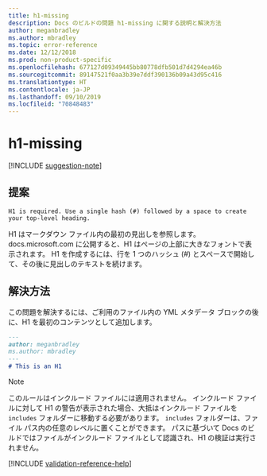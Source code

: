 ```yaml
---
title: h1-missing
description: Docs のビルドの問題 h1-missing に関する説明と解決方法
author: meganbradley
ms.author: mbradley
ms.topic: error-reference
ms.date: 12/12/2018
ms.prod: non-product-specific
ms.openlocfilehash: 677127d09349445bb80778dfb501d7d4294ea46b
ms.sourcegitcommit: 89147521f0aa3b39e7ddf390136b09a43d95c416
ms.translationtype: HT
ms.contentlocale: ja-JP
ms.lasthandoff: 09/10/2019
ms.locfileid: "70848483"
---
```

# <a name="h1-missing"></a>h1-missing

[!INCLUDE [suggestion-note](includes/suggestion-note.md)]

## <a name="suggestion"></a>提案

`H1 is required. Use a single hash (#) followed by a space to create your top-level heading.`

H1 はマークダウン ファイル内の最初の見出しを参照します。 docs.microsoft.com に公開すると、H1 はページの上部に大きなフォントで表示されます。 H1 を作成するには、行を 1 つのハッシュ (#) とスペースで開始して、その後に見出しのテキストを続けます。

## <a name="resolution"></a>解決方法

この問題を解決するには、ご利用のファイル内の YML メタデータ ブロックの後に、H1 を最初のコンテンツとして追加します。

```markdown
---
author: meganbradley
ms.author: mbradley
---
# This is an H1
```

> [!NOTE]
> このルールはインクルード ファイルには適用されません。 インクルード ファイルに対して H1 の警告が表示された場合、大抵はインクルード ファイルを `includes` フォルダーに移動する必要があります。 `includes` フォルダーは、ファイル パス内の任意のレベルに置くことができます。 パスに基づいて Docs のビルドではファイルがインクルード ファイルとして認識され、H1 の検証は実行されません。

<!--make sure to add this file to your includes folder and verify the path-->
[!INCLUDE [validation-reference-help](includes/validation-reference-help.md)]